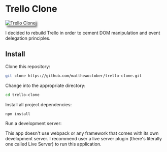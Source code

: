 # Trello Clone

<img src="https://www.matthewoctober.com/static/trello-fbb07d80ebc53dd1a67e45fdb91548db-7b279.png" alt="Trello Clone" style="box-shadow: 5px 5px 5px rgba(0, 0, 0, 0.5)" />

I decided to rebuild Trello in order to cement DOM manipulation and event delegation principles.

## Install

Clone this repository:

```bash
git clone https://github.com/matthewoctober/trello-clone.git
```

Change into the appropriate directory:

```bash
cd trello-clone
```

Install all project dependencies:

```bash
npm install
```

Run a development server:

This app doesn't use webpack or any framework that comes with its own development server.
I recommend user a live server plugin (there's literally one called Live Server) to run this application.

